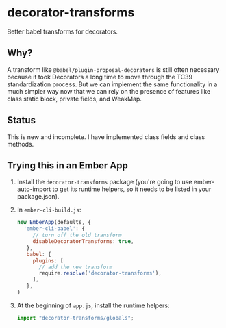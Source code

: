 # decorator-transforms

Better babel transforms for decorators.

## Why?

A transform like `@babel/plugin-proposal-decorators` is still often necessary because it took Decorators a long time to move through the TC39 standardization process. But we can implement the same functionality in a much simpler way now that we can rely on the presence of features like class static block, private fields, and WeakMap.

## Status

This is new and incomplete. I have implemented class fields and class methods.

## Trying this in an Ember App

1. Install the `decorator-transforms` package (you're going to use ember-auto-import to get its runtime helpers, so it needs to be listed in your package.json).
2. In `ember-cli-build.js`:

   ```js
   new EmberApp(defaults, {
     'ember-cli-babel': {
        // turn off the old transform
        disableDecoratorTransforms: true,
      },
      babel: {
        plugins: [
          // add the new transform
          require.resolve('decorator-transforms'),
        ],
      },
   )
   ```

3. At the beginning of `app.js`, install the runtime helpers:

   ```js
   import "decorator-transforms/globals";
   ```
